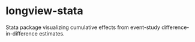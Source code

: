 # longview-stata
Stata package visualizing cumulative effects from event-study difference-in-difference estimates.
